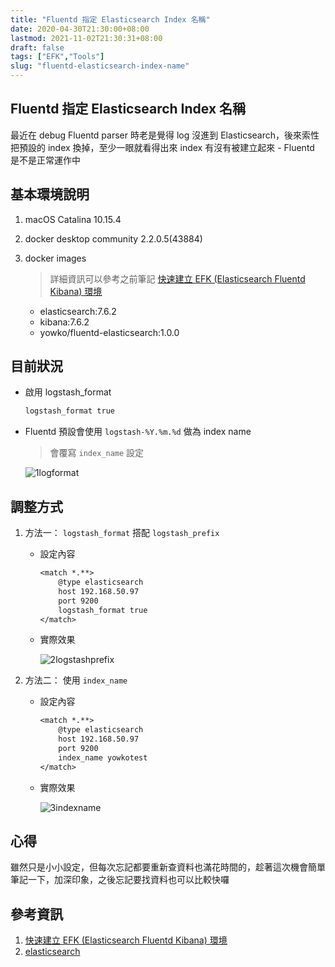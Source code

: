 ```yaml
---
title: "Fluentd 指定 Elasticsearch Index 名稱"
date: 2020-04-30T21:30:00+08:00
lastmod: 2021-11-02T21:30:31+08:00
draft: false
tags: ["EFK","Tools"]
slug: "fluentd-elasticsearch-index-name"
---
```


## Fluentd 指定 Elasticsearch Index 名稱

最近在 debug Fluentd parser 時老是覺得 log 沒進到 Elasticsearch，後來索性把預設的 index 換掉，至少一眼就看得出來 index 有沒有被建立起來 - Fluentd 是不是正常運作中

## 基本環境說明

1. macOS Catalina 10.15.4
2. docker desktop community 2.2.0.5(43884)
3. docker images

    > 詳細資訊可以參考之前筆記 [快速建立 EFK (Elasticsearch Fluentd Kibana) 環境](/docker-efk)

    - elasticsearch:7.6.2
    - kibana:7.6.2
    - yowko/fluentd-elasticsearch:1.0.0

## 目前狀況

- 啟用 logstash_format

    ```txt
    logstash_format true
    ```

- Fluentd 預設會使用 `logstash-%Y.%m.%d` 做為 index name

    > 會覆寫 `index_name` 設定

    ![1logformat](https://user-images.githubusercontent.com/3851540/103185352-fdac1500-48f6-11eb-8cee-90d6bce51950.jpg)

## 調整方式

1. 方法一： `logstash_format` 搭配 `logstash_prefix`

    - 設定內容

        ```txt
        <match *.**>
            @type elasticsearch
            host 192.168.50.97
            port 9200
            logstash_format true
        </match>
        ```

    - 實際效果

        ![2logstashprefix](https://user-images.githubusercontent.com/3851540/103185354-013f9c00-48f7-11eb-92bb-ed2e023958b5.jpg)

2. 方法二： 使用 `index_name`

    - 設定內容

        ```txt
        <match *.**>
            @type elasticsearch
            host 192.168.50.97
            port 9200
            index_name yowkotest
        </match>
        ```

    - 實際效果

        ![3indexname](https://user-images.githubusercontent.com/3851540/103185355-01d83280-48f7-11eb-97d5-d2e9079709f5.jpg)

## 心得

雖然只是小小設定，但每次忘記都要重新查資料也滿花時間的，趁著這次機會簡單筆記一下，加深印象，之後忘記要找資料也可以比較快囉

## 參考資訊

1. [快速建立 EFK (Elasticsearch Fluentd Kibana) 環境](/docker-efk)
2. [elasticsearch](https://docs.fluentd.org/output/elasticsearch#parameters)
